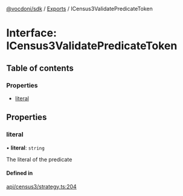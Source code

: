 [@vocdoni/sdk](/sdk) / [Exports](../modules.md) / ICensus3ValidatePredicateToken

# Interface: ICensus3ValidatePredicateToken

## Table of contents

### Properties

- [literal](ICensus3ValidatePredicateToken.md#literal)

## Properties

### literal

• **literal**: `string`

The literal of the predicate

#### Defined in

[api/census3/strategy.ts:204](https://github.com/vocdoni/vocdoni-sdk/blob/0a4464c/src/api/census3/strategy.ts#L204)
